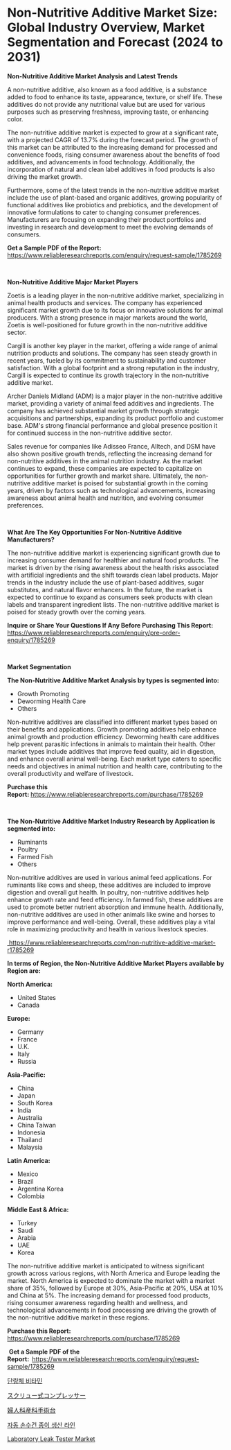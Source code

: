 <p><h1>Non-Nutritive Additive Market Size: Global Industry Overview, Market Segmentation and Forecast (2024 to 2031)</h1></p><p><strong>Non-Nutritive Additive Market Analysis and Latest Trends</strong></p>
<p><p>A non-nutritive additive, also known as a food additive, is a substance added to food to enhance its taste, appearance, texture, or shelf life. These additives do not provide any nutritional value but are used for various purposes such as preserving freshness, improving taste, or enhancing color.</p><p>The non-nutritive additive market is expected to grow at a significant rate, with a projected CAGR of 13.7% during the forecast period. The growth of this market can be attributed to the increasing demand for processed and convenience foods, rising consumer awareness about the benefits of food additives, and advancements in food technology. Additionally, the incorporation of natural and clean label additives in food products is also driving the market growth.</p><p>Furthermore, some of the latest trends in the non-nutritive additive market include the use of plant-based and organic additives, growing popularity of functional additives like probiotics and prebiotics, and the development of innovative formulations to cater to changing consumer preferences. Manufacturers are focusing on expanding their product portfolios and investing in research and development to meet the evolving demands of consumers.</p></p>
<p><strong>Get a Sample PDF of the Report:&nbsp;</strong> <a href="https://www.reliableresearchreports.com/enquiry/request-sample/1785269">https://www.reliableresearchreports.com/enquiry/request-sample/1785269</a></p>
<p>&nbsp;</p>
<p><strong>Non-Nutritive Additive Major Market Players</strong></p>
<p><p>Zoetis is a leading player in the non-nutritive additive market, specializing in animal health products and services. The company has experienced significant market growth due to its focus on innovative solutions for animal producers. With a strong presence in major markets around the world, Zoetis is well-positioned for future growth in the non-nutritive additive sector.</p><p>Cargill is another key player in the market, offering a wide range of animal nutrition products and solutions. The company has seen steady growth in recent years, fueled by its commitment to sustainability and customer satisfaction. With a global footprint and a strong reputation in the industry, Cargill is expected to continue its growth trajectory in the non-nutritive additive market.</p><p>Archer Daniels Midland (ADM) is a major player in the non-nutritive additive market, providing a variety of animal feed additives and ingredients. The company has achieved substantial market growth through strategic acquisitions and partnerships, expanding its product portfolio and customer base. ADM's strong financial performance and global presence position it for continued success in the non-nutritive additive sector.</p><p>Sales revenue for companies like Adisseo France, Alltech, and DSM have also shown positive growth trends, reflecting the increasing demand for non-nutritive additives in the animal nutrition industry. As the market continues to expand, these companies are expected to capitalize on opportunities for further growth and market share. Ultimately, the non-nutritive additive market is poised for substantial growth in the coming years, driven by factors such as technological advancements, increasing awareness about animal health and nutrition, and evolving consumer preferences.</p></p>
<p>&nbsp;</p>
<p><strong>What Are The Key Opportunities For Non-Nutritive Additive Manufacturers?</strong></p>
<p><p>The non-nutritive additive market is experiencing significant growth due to increasing consumer demand for healthier and natural food products. The market is driven by the rising awareness about the health risks associated with artificial ingredients and the shift towards clean label products. Major trends in the industry include the use of plant-based additives, sugar substitutes, and natural flavor enhancers. In the future, the market is expected to continue to expand as consumers seek products with clean labels and transparent ingredient lists. The non-nutritive additive market is poised for steady growth over the coming years.</p></p>
<p><strong>Inquire or Share Your Questions If Any Before Purchasing This Report:</strong> <a href="https://www.reliableresearchreports.com/enquiry/pre-order-enquiry/1785269">https://www.reliableresearchreports.com/enquiry/pre-order-enquiry/1785269</a></p>
<p>&nbsp;</p>
<p><strong>Market Segmentation</strong></p>
<p><strong>The Non-Nutritive Additive Market Analysis by types is segmented into:</strong></p>
<p><ul><li>Growth Promoting</li><li>Deworming Health Care</li><li>Others</li></ul></p>
<p><p>Non-nutritive additives are classified into different market types based on their benefits and applications. Growth promoting additives help enhance animal growth and production efficiency. Deworming health care additives help prevent parasitic infections in animals to maintain their health. Other market types include additives that improve feed quality, aid in digestion, and enhance overall animal well-being. Each market type caters to specific needs and objectives in animal nutrition and health care, contributing to the overall productivity and welfare of livestock.</p></p>
<p><strong>Purchase this Report:&nbsp;</strong><a href="https://www.reliableresearchreports.com/purchase/1785269">https://www.reliableresearchreports.com/purchase/1785269</a></p>
<p>&nbsp;</p>
<p><strong>The Non-Nutritive Additive Market Industry Research by Application is segmented into:</strong></p>
<p><ul><li>Ruminants</li><li>Poultry</li><li>Farmed Fish</li><li>Others</li></ul></p>
<p><p>Non-nutritive additives are used in various animal feed applications. For ruminants like cows and sheep, these additives are included to improve digestion and overall gut health. In poultry, non-nutritive additives help enhance growth rate and feed efficiency. In farmed fish, these additives are used to promote better nutrient absorption and immune health. Additionally, non-nutritive additives are used in other animals like swine and horses to improve performance and well-being. Overall, these additives play a vital role in maximizing productivity and health in various livestock species.</p></p>
<p><a href="https://www.reliableresearchreports.com/non-nutritive-additive-market-r1785269">&nbsp;https://www.reliableresearchreports.com/non-nutritive-additive-market-r1785269</a></p>
<p><strong>In terms of Region, the Non-Nutritive Additive Market Players available by Region are:</strong></p>
<p>
    <p> <strong> North America: </strong>
        <ul>
            <li>United States</li>
            <li>Canada</li>
        </ul>
        </p> 
    <p> <strong> Europe: </strong>
        <ul>
            <li>Germany</li>
            <li>France</li>
            <li>U.K.</li>
            <li>Italy</li>
            <li>Russia</li>
        </ul>
        </p> 
    <p> <strong> Asia-Pacific: </strong>
        <ul>
            <li>China</li>
            <li>Japan</li>
            <li>South Korea</li>
            <li>India</li>
            <li>Australia</li>
            <li>China Taiwan</li>
            <li>Indonesia</li>
            <li>Thailand</li>
            <li>Malaysia</li>
        </ul>
        </p> 
    <p> <strong> Latin America: </strong>
        <ul>
            <li>Mexico</li>
            <li>Brazil</li>
            <li>Argentina Korea</li>
            <li>Colombia</li>
        </ul>
        </p> 
    <p> <strong> Middle East & Africa: </strong>
        <ul>
            <li>Turkey</li>
            <li>Saudi</li>
            <li>Arabia</li>
            <li>UAE</li>
            <li>Korea</li>
        </ul>
    </p>
    </p>
<p><p>The non-nutritive additive market is anticipated to witness significant growth across various regions, with North America and Europe leading the market. North America is expected to dominate the market with a market share of 35%, followed by Europe at 30%, Asia-Pacific at 20%, USA at 10% and China at 5%. The increasing demand for processed food products, rising consumer awareness regarding health and wellness, and technological advancements in food processing are driving the growth of the non-nutritive additive market in these regions.</p></p>
<p><strong>Purchase this Report: </strong><a href="https://www.reliableresearchreports.com/purchase/1785269">https://www.reliableresearchreports.com/purchase/1785269</a></p>
<p>&nbsp;<strong>Get a Sample PDF of the Report:&nbsp;&nbsp;</strong><a href="https://www.reliableresearchreports.com/enquiry/request-sample/1785269">https://www.reliableresearchreports.com/enquiry/request-sample/1785269</a></p>
<p><strong></strong></p>
<p><p><a href="https://github.com/LoganRew1964/Market-Research-Report-List-1/blob/main/597871298388.md">단량체 비타민</a></p><p><a href="https://github.com/BrionnaBoyle/Market-Research-Report-List-1/blob/main/3346794104888.md">スクリュー式コンプレッサー</a></p><p><a href="https://github.com/JerelSchulit20231/Market-Research-Report-List-1/blob/main/4879286104887.md">婦人科産科手術台</a></p><p><a href="https://github.com/sarassiksa/Market-Research-Report-List-1/blob/main/301683198387.md">자동 손수건 종이 생산 라인</a></p><p><a href="https://github.com/nancykennedykellievqfqt2/Market-Research-Report-List-2/blob/main/laboratory-leak-tester-market.md">Laboratory Leak Tester Market</a></p></p>